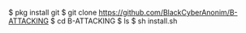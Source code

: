$ pkg install git
$ git clone https://github.com/BlackCyberAnonim/B-ATTACKING
$ cd B-ATTACKING 
$ ls
$ sh install.sh

